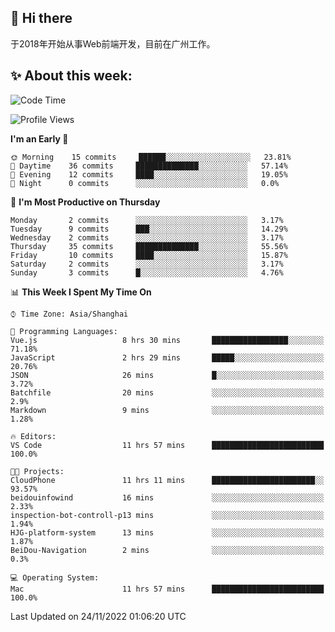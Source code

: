 ## 👋 Hi there

于2018年开始从事Web前端开发，目前在广州工作。

<!--![](https://github-readme-stats.vercel.app/api?username=fxpixels&theme=graywhite&hide_border=true)
![](https://github-readme-stats.vercel.app/api/top-langs/?username=fxpixels&hide_border=true&layout=compact)
-->
<!--
<img src="https://github-readme-stats.vercel.app/api?username=fxpixels&theme=graywhite&hide_border=true" width="500" alt=""/>
<img src="https://github-readme-stats.vercel.app/api/top-langs/?username=fxpixels&hide_border=true&layout=compact" width="300" alt=""/>
-->
## ✨ About this week:
<!--START_SECTION:waka-->
![Code Time](http://img.shields.io/badge/Code%20Time-3%2C297%20hrs%2054%20mins-blue)

![Profile Views](http://img.shields.io/badge/Profile%20Views-0-blue)

**I'm an Early 🐤** 

```text
🌞 Morning    15 commits     ██████░░░░░░░░░░░░░░░░░░░   23.81% 
🌆 Daytime    36 commits     ██████████████░░░░░░░░░░░   57.14% 
🌃 Evening    12 commits     ████░░░░░░░░░░░░░░░░░░░░░   19.05% 
🌙 Night      0 commits      ░░░░░░░░░░░░░░░░░░░░░░░░░   0.0%

```
📅 **I'm Most Productive on Thursday** 

```text
Monday       2 commits      ░░░░░░░░░░░░░░░░░░░░░░░░░   3.17% 
Tuesday      9 commits      ███░░░░░░░░░░░░░░░░░░░░░░   14.29% 
Wednesday    2 commits      ░░░░░░░░░░░░░░░░░░░░░░░░░   3.17% 
Thursday     35 commits     ██████████████░░░░░░░░░░░   55.56% 
Friday       10 commits     ████░░░░░░░░░░░░░░░░░░░░░   15.87% 
Saturday     2 commits      ░░░░░░░░░░░░░░░░░░░░░░░░░   3.17% 
Sunday       3 commits      █░░░░░░░░░░░░░░░░░░░░░░░░   4.76%

```


📊 **This Week I Spent My Time On** 

```text
⌚︎ Time Zone: Asia/Shanghai

💬 Programming Languages: 
Vue.js                   8 hrs 30 mins       █████████████████░░░░░░░░   71.18% 
JavaScript               2 hrs 29 mins       █████░░░░░░░░░░░░░░░░░░░░   20.76% 
JSON                     26 mins             █░░░░░░░░░░░░░░░░░░░░░░░░   3.72% 
Batchfile                20 mins             ░░░░░░░░░░░░░░░░░░░░░░░░░   2.9% 
Markdown                 9 mins              ░░░░░░░░░░░░░░░░░░░░░░░░░   1.28%

🔥 Editors: 
VS Code                  11 hrs 57 mins      █████████████████████████   100.0%

🐱‍💻 Projects: 
CloudPhone               11 hrs 11 mins      ███████████████████████░░   93.57% 
beidouinfowind           16 mins             ░░░░░░░░░░░░░░░░░░░░░░░░░   2.33% 
inspection-bot-controll-p13 mins             ░░░░░░░░░░░░░░░░░░░░░░░░░   1.94% 
HJG-platform-system      13 mins             ░░░░░░░░░░░░░░░░░░░░░░░░░   1.87% 
BeiDou-Navigation        2 mins              ░░░░░░░░░░░░░░░░░░░░░░░░░   0.3%

💻 Operating System: 
Mac                      11 hrs 57 mins      █████████████████████████   100.0%

```


 Last Updated on 24/11/2022 01:06:20 UTC
<!--END_SECTION:waka-->

<!-- ![Visitor Badge](https://visitor-badge.laobi.icu/badge?page_id=fxpixels) -->

<!--
**FxPixels/FxPixels** is a ✨ _special_ ✨ repository because its `README.md` (this file) appears on your GitHub profile.

Here are some ideas to get you started:

- 🔭 I’m currently working on ...
- 🌱 I’m currently learning ...
- 👯 I’m looking to collaborate on ...
- 🤔 I’m looking for help with ...
- 💬 Ask me about ...
- 📫 How to reach me: ...
- 😄 Pronouns: ...
- ⚡ Fun fact: ...
-->
